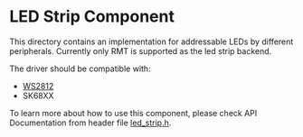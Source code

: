 # LED Strip Component

This directory contains an implementation for addressable LEDs by different peripherals. Currently only RMT is supported as the led strip backend.

The driver should be compatible with:

* [WS2812](http://www.world-semi.com/Certifications/WS2812B.html)
* SK68XX

To learn more about how to use this component, please check API Documentation from header file [led_strip.h](./include/led_strip.h).
